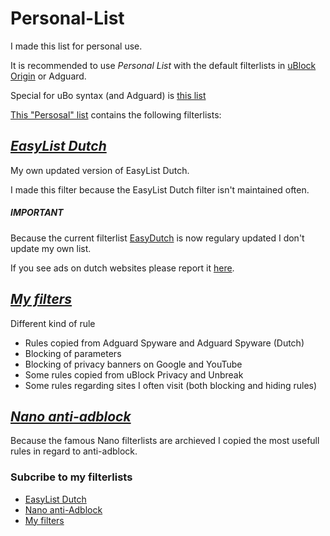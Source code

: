 # Personal-List
I made this list for personal use. 

It is recommended to use _Personal List_ with the default filterlists in [uBlock Origin](https://github.com/uBlockOrigin/uAssets) or Adguard. 

Special for uBo syntax (and Adguard) is [this list](https://github.com/JohnyP36/Personal-List/blob/main/Personal%20List%20(uBo).txt)

[This "Persosal" list](https://github.com/JohnyP36/Personal-List/blob/main/Personal%20List.txt) contains the following filterlists:

## *[EasyList Dutch](https://github.com/JohnyP36/Personal-List/tree/main/easylistdutch)*
My own updated version of EasyList Dutch. 

I made this filter because the EasyList Dutch filter isn't maintained often.

##### IMPORTANT
Because the current filterlist [EasyDutch](https://github.com/BPower0036/AdBlockFilters/blob/main/easydutch) is now regulary updated I don't update my own list. 

If you see ads on dutch websites please report it [here](https://github.com/BPower0036/AdBlockFilters/issues).

## *[My filters](https://github.com/JohnyP36/Personal-List/blob/main/other%20lists/My%20filters.txt)*
Different kind of rule
 - Rules copied from Adguard Spyware and Adguard Spyware (Dutch)
 - Blocking of parameters
 - Blocking of privacy banners on Google and YouTube
 - Some rules copied from uBlock Privacy and Unbreak
 - Some rules regarding sites I often visit (both blocking and hiding rules) 

## *[Nano anti-adblock](https://github.com/JohnyP36/Personal-List/blob/main/other%20lists/Nano%20anti-Adblock.txt)*
Because the famous Nano filterlists are archieved I copied the most usefull rules in regard to anti-adblock. 

### Subcribe to my filterlists
- [EasyList Dutch](https://subscribe.adblockplus.org/?location=https://raw.githubusercontent.com/JohnyP36/Personal-List/main/Personal%20List%20(uBo).txt&title=EasylistDutch)
- [Nano anti-Adblock](https://subscribe.adblockplus.org/?location=https://github.com/JohnyP36/Personal-List/edit/main/other%20lists/Nano%20anti-Adblock.txt&title=Nano%20anti-Adblock)
- [My filters](https://subscribe.adblockplus.org/?location=https://raw.githubusercontent.com/JohnyP36/Personal-List/main/other%20lists/My%20filters.txt&title=My%20filters)
